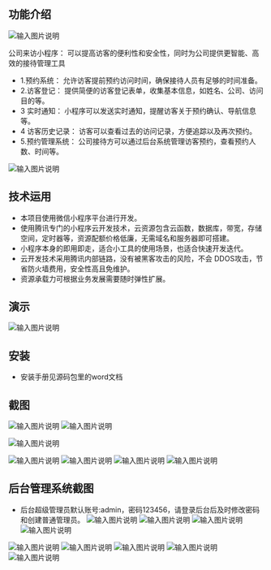 ## 功能介绍 

![输入图片说明](demo/%E4%BA%8C%E7%BB%B4%E7%A0%81.png)

公司来访小程序： 可以提高访客的便利性和安全性，同时为公司提供更智能、高效的接待管理工具
 

- 1.预约系统： 允许访客提前预约访问时间，确保接待人员有足够的时间准备。
- 2.访客登记： 提供简便的访客登记表单，收集基本信息，如姓名、公司、访问目的等。  
- 3 实时通知： 小程序可以发送实时通知，提醒访客关于预约确认、导航信息等。 
- 4 访客历史记录： 访客可以查看过去的访问记录，方便追踪以及再次预约。   
- 5.预约管理系统： 公司接待方可以通过后台系统管理访客预约，查看预约人数、时间等。 
 

 ![输入图片说明](demo/%E8%AE%BF%E5%AE%A2%20(2).jpg)


## 技术运用
- 本项目使用微信小程序平台进行开发。
- 使用腾讯专门的小程序云开发技术，云资源包含云函数，数据库，带宽，存储空间，定时器等，资源配额价格低廉，无需域名和服务器即可搭建。
- 小程序本身的即用即走，适合小工具的使用场景，也适合快速开发迭代。
- 云开发技术采用腾讯内部链路，没有被黑客攻击的风险，不会 DDOS攻击，节省防火墙费用，安全性高且免维护。
- 资源承载力可根据业务发展需要随时弹性扩展。   



## 演示 

 ![输入图片说明](demo/%E4%BA%8C%E7%BB%B4%E7%A0%81.png)

## 安装

- 安装手册见源码包里的word文档
 



## 截图

![输入图片说明](demo/1%E9%A6%96%E9%A1%B5.png)
![输入图片说明](demo/2%E5%85%AC%E5%91%8A.png)

![输入图片说明](demo/3%E7%94%B3%E8%AF%B7.png)

 ![输入图片说明](demo/4%E6%88%91%E7%9A%84%E7%94%B3%E8%AF%B7.png)
![输入图片说明](demo/5%E8%AF%A6%E6%83%85.png)
![输入图片说明](demo/6%E8%AF%A6%E6%83%85.png)
![输入图片说明](demo/7%E6%88%91%E7%9A%84.png)

## 后台管理系统截图 
- 后台超级管理员默认账号:admin，密码123456，请登录后台后及时修改密码和创建普通管理员。
![输入图片说明](demo/80%E5%90%8E%E5%8F%B0-%E9%A6%96%E9%A1%B5.png)
![输入图片说明](demo/81%E5%90%8E%E5%8F%B0-%E7%94%A8%E6%88%B7%E7%AE%A1%E7%90%86.png)
![输入图片说明](demo/82%E5%90%8E%E5%8F%B0-%E7%94%B3%E8%AF%B7%E5%8D%95%E7%AE%A1%E7%90%86.png)
![输入图片说明](demo/83%E5%90%8E%E5%8F%B0-%E5%AF%BC%E5%87%BA.png)

![输入图片说明](demo/84%E5%90%8E%E5%8F%B0-excel.png)
![输入图片说明](demo/85%E5%90%8E%E5%8F%B0-%E7%AE%A1%E7%90%86%E4%BA%BA%E5%91%98.png)
![输入图片说明](demo/86%E5%90%8E%E5%8F%B0-%E6%B7%BB%E5%8A%A0%E5%AE%A1%E6%89%B9%E4%BA%BA%E5%91%98.png)
![输入图片说明](demo/87%E5%90%8E%E5%8F%B0-%E8%AF%A6%E6%83%85.png)
![输入图片说明](demo/88-%E5%AE%A1%E6%89%B9%E4%BA%BA%E5%91%98%E7%95%8C%E9%9D%A2.png)


